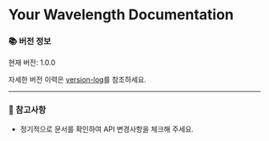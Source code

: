 # Your Wavelength Documentation

### 📚 버전 정보

현재 버전: 1.0.0

자세한 버전 이력은 [version-log](/version-log)를 참조하세요.

---

### 📌 참고사항

- 정기적으로 문서를 확인하여 API 변경사항을 체크해 주세요.
